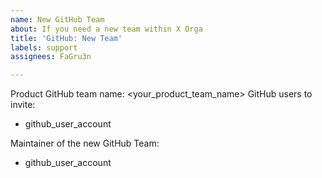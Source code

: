 ```yaml
---
name: New GitHub Team
about: If you need a new team within X Orga
title: 'GitHub: New Team'
labels: support
assignees: FaGru3n

---
```


Product GitHub team name: <your_product_team_name>
GitHub users to invite:
- github_user_account

Maintainer of the new GitHub Team:
- github_user_account
